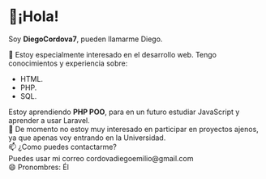 <h1>👋¡Hola!</h1>
 <p>Soy <b>DiegoCordova7</b>, pueden llamarme Diego.<br></p>
<p>👀 Estoy especialmente interesado en el desarrollo web. Tengo conocimientos y experiencia sobre:</p>
<ul>
  <li>HTML.</li>
  <li>PHP.</li>
  <li>SQL.</li>
</ul>
<p>Estoy aprendiendo <b>PHP POO</b>, para en un futuro estudiar JavaScript y aprender a usar Laravel.<br>
   💞️ De momento no estoy muy interesado en participar en proyectos ajenos, ya que apenas voy entrando en la Universidad.<br>
   📫 ¿Como puedes contactarme?<br>
   Puedes usar mi correo cordovadiegoemilio@gmail.com <br>
   😄 Pronombres: Él<br>
</p>

<!---
DiegoCordova7/DiegoCordova7 is a ✨ special ✨ repository because its `README.md` (this file) appears on your GitHub profile.
You can click the Preview link to take a look at your changes.
--->
